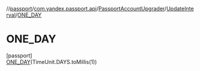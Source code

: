 //[passport](../../../../../index.md)/[com.yandex.passport.api](../../../index.md)/[PassportAccountUpgrader](../../index.md)/[UpdateInterval](../index.md)/[ONE_DAY](index.md)

# ONE_DAY

[passport]\
[ONE_DAY](index.md)(TimeUnit.DAYS.toMillis(1))
